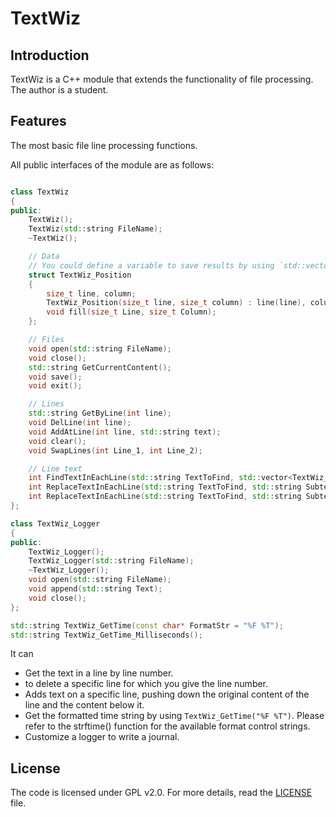 # TextWiz

## Introduction
TextWiz is a C++ module that extends the functionality of file processing. The author is a student.

## Features
The most basic file line processing functions.

All public interfaces of the module are as follows:

```cpp

class TextWiz
{
public:
	TextWiz();
	TextWiz(std::string FileName);
	~TextWiz();

	// Data
	// You could define a variable to save results by using `std::vector<TextWiz::TextWiz_Position> variableName`
	struct TextWiz_Position
	{
		size_t line, column;
		TextWiz_Position(size_t line, size_t column) : line(line), column(column) { }
		void fill(size_t Line, size_t Column);
	};

	// Files
	void open(std::string FileName);
	void close();
	std::string GetCurrentContent();
	void save();
	void exit();

	// Lines
	std::string GetByLine(int line);
	void DelLine(int line);
	void AddAtLine(int line, std::string text);
	void clear();
	void SwapLines(int Line_1, int Line_2);

	// Line text
	int FindTextInEachLine(std::string TextToFind, std::vector<TextWiz_Position>& VectorToSaveResults);
	int ReplaceTextInEachLine(std::string TextToFind, std::string Subtext, std::vector<TextWiz_Position>& VectorToSaveResults);
	int ReplaceTextInEachLine(std::string TextToFind, std::string Subtext); 
};

class TextWiz_Logger
{
public:
	TextWiz_Logger();
	TextWiz_Logger(std::string FileName);
	~TextWiz_Logger();
	void open(std::string FileName);
	void append(std::string Text);
	void close();
};

std::string TextWiz_GetTime(const char* FormatStr = "%F %T");
std::string TextWiz_GetTime_Milliseconds();


```

It can

- Get the text in a line by line number.
- to delete a specific line for which you give the line number.
- Adds text on a specific line, pushing down the original content of the line and the content below it.
- Get the formatted time string by using `TextWiz_GetTime("%F %T")`. Please refer to the strftime() function for the available format control strings.
- Customize a logger to write a journal.


## License

The code is licensed under GPL v2.0. For more details, read the [LICENSE](./LICENSE) file.


